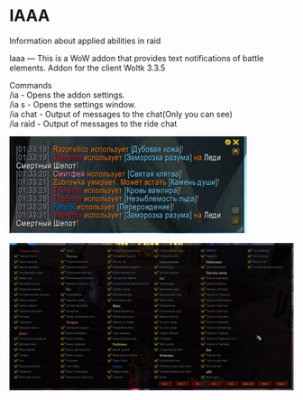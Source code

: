 # IAAA

Information about applied abilities in raid

Iaaa — This is a WoW addon that provides text notifications of battle elements.
Addon for the client Woltk 3.3.5 

Commands<br />
/ia          - Opens the addon settings.<br />
/ia s        - Opens the settings window.<br />
/ia chat     - Output of messages to the chat(Only you can see)<br />
/ia raid     - Output of messages to the ride chat<br />


![plot](https://github.com/Vadimvr/IAAA/blob/main/Info/LogsWindow.jpg)

![plot](https://github.com/Vadimvr/IAAA/blob/main/Info/SettingsWindow.jpg)
